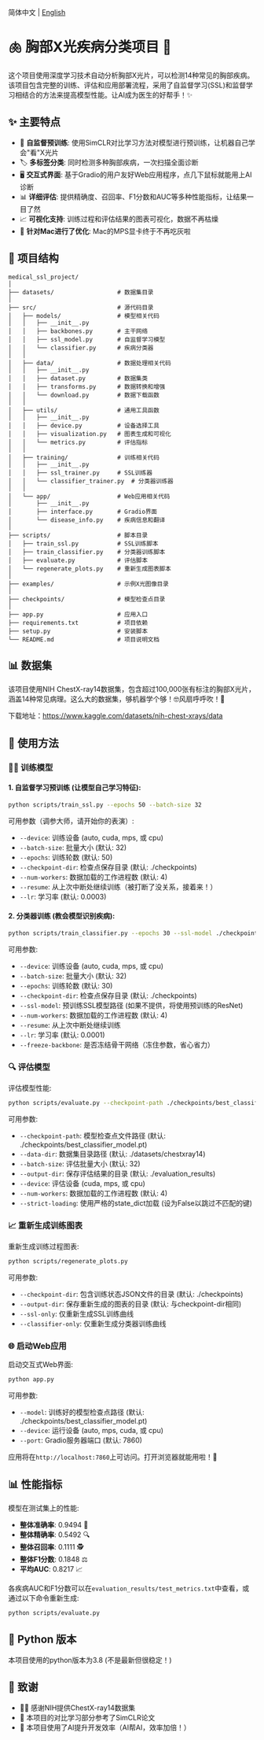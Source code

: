 简体中文 | [English](../README.md)
# 🫁 胸部X光疾病分类项目 🔬

这个项目使用深度学习技术自动分析胸部X光片，可以检测14种常见的胸部疾病。该项目包含完整的训练、评估和应用部署流程，采用了自监督学习(SSL)和监督学习相结合的方法来提高模型性能。让AI成为医生的好帮手！✨

## ✨ 主要特点

- 🧠 **自监督预训练**: 使用SimCLR对比学习方法对模型进行预训练，让机器自己学会"看"X光片
- 🏷️ **多标签分类**: 同时检测多种胸部疾病，一次扫描全面诊断
- 🖥️ **交互式界面**: 基于Gradio的用户友好Web应用程序，点几下鼠标就能用上AI诊断
- 📊 **详细评估**: 提供精确度、召回率、F1分数和AUC等多种性能指标，让结果一目了然
- 📈 **可视化支持**: 训练过程和评估结果的图表可视化，数据不再枯燥
- 🍎 **针对Mac进行了优化**: Mac的MPS显卡终于不再吃灰啦

## 📂 项目结构

```
medical_ssl_project/
│
├── datasets/                  # 数据集目录
│
├── src/                       # 源代码目录
│   ├── models/                # 模型相关代码
│   │   ├── __init__.py
│   │   ├── backbones.py       # 主干网络
│   │   ├── ssl_model.py       # 自监督学习模型
│   │   └── classifier.py      # 疾病分类器
│   │
│   ├── data/                  # 数据处理相关代码
│   │   ├── __init__.py
│   │   ├── dataset.py         # 数据集类
│   │   ├── transforms.py      # 数据转换和增强
│   │   └── download.py        # 数据下载函数
│   │
│   ├── utils/                 # 通用工具函数
│   │   ├── __init__.py
│   │   ├── device.py          # 设备选择工具
│   │   ├── visualization.py   # 图表生成和可视化
│   │   └── metrics.py         # 评估指标
│   │
│   ├── training/              # 训练相关代码
│   │   ├── __init__.py
│   │   ├── ssl_trainer.py     # SSL训练器
│   │   └── classifier_trainer.py  # 分类器训练器
│   │
│   └── app/                   # Web应用相关代码
│       ├── __init__.py
│       ├── interface.py       # Gradio界面
│       └── disease_info.py    # 疾病信息和翻译
│
├── scripts/                   # 脚本目录
│   ├── train_ssl.py           # SSL训练脚本
│   ├── train_classifier.py    # 分类器训练脚本
│   ├── evaluate.py            # 评估脚本
│   └── regenerate_plots.py    # 重新生成图表脚本
│
├── examples/                  # 示例X光图像目录
│
├── checkpoints/               # 模型检查点目录
│
├── app.py                     # 应用入口
├── requirements.txt           # 项目依赖
├── setup.py                   # 安装脚本
└── README.md                  # 项目说明文档
```

## 📊 数据集

该项目使用NIH ChestX-ray14数据集，包含超过100,000张有标注的胸部X光片，涵盖14种常见病理。这么大的数据集，够机器学个够！🤓风扇呼呼吹！💨

下载地址：https://www.kaggle.com/datasets/nih-chest-xrays/data

## 🚀 使用方法

### 🏋️‍♀️ 训练模型

#### 1. 自监督学习预训练 (让模型自己学习特征):

```bash
python scripts/train_ssl.py --epochs 50 --batch-size 32
```

可用参数（调参大师，请开始你的表演）:

- `--device`: 训练设备 (auto, cuda, mps, 或 cpu)
- `--batch-size`: 批量大小 (默认: 32)
- `--epochs`: 训练轮数 (默认: 50)
- `--checkpoint-dir`: 检查点保存目录 (默认: ./checkpoints)
- `--num-workers`: 数据加载的工作进程数 (默认: 4)
- `--resume`: 从上次中断处继续训练（被打断了没关系，接着来！）
- `--lr`: 学习率 (默认: 0.0003)

#### 2. 分类器训练 (教会模型识别疾病):

```bash
python scripts/train_classifier.py --epochs 30 --ssl-model ./checkpoints/best_ssl_model.pt
```

可用参数:

- `--device`: 训练设备 (auto, cuda, mps, 或 cpu)
- `--batch-size`: 批量大小 (默认: 32)
- `--epochs`: 训练轮数 (默认: 30)
- `--checkpoint-dir`: 检查点保存目录 (默认: ./checkpoints)
- `--ssl-model`: 预训练SSL模型路径 (如果不提供，将使用预训练的ResNet)
- `--num-workers`: 数据加载的工作进程数 (默认: 4)
- `--resume`: 从上次中断处继续训练
- `--lr`: 学习率 (默认: 0.0001)
- `--freeze-backbone`: 是否冻结骨干网络（冻住参数，省心省力）

### 🔍 评估模型

评估模型性能:

```bash
python scripts/evaluate.py --checkpoint-path ./checkpoints/best_classifier_model.pt
```

可用参数:

- `--checkpoint-path`: 模型检查点文件路径 (默认: ./checkpoints/best_classifier_model.pt)
- `--data-dir`: 数据集目录路径 (默认: ./datasets/chestxray14)
- `--batch-size`: 评估批量大小 (默认: 32)
- `--output-dir`: 保存评估结果的目录 (默认: ./evaluation_results)
- `--device`: 评估设备 (cuda, mps, 或 cpu)
- `--num-workers`: 数据加载的工作进程数 (默认: 4)
- `--strict-loading`: 使用严格的state_dict加载 (设为False以跳过不匹配的键)

### 📈 重新生成训练图表

重新生成训练过程图表:

```bash
python scripts/regenerate_plots.py
```

可用参数:

- `--checkpoint-dir`: 包含训练状态JSON文件的目录 (默认: ./checkpoints)
- `--output-dir`: 保存重新生成的图表的目录 (默认: 与checkpoint-dir相同)
- `--ssl-only`: 仅重新生成SSL训练曲线
- `--classifier-only`: 仅重新生成分类器训练曲线

### 🌐 启动Web应用

启动交互式Web界面:

```bash
python app.py
```

可用参数:

- `--model`: 训练好的模型检查点路径 (默认: ./checkpoints/best_classifier_model.pt)
- `--device`: 运行设备 (auto, mps, cuda, 或 cpu)
- `--port`: Gradio服务器端口 (默认: 7860)

应用将在`http://localhost:7860`上可访问。打开浏览器就能用啦！🎉

## 📊 性能指标

模型在测试集上的性能:

- **整体准确率**: 0.9494 🎯
- **整体精确率**: 0.5492 🔍
- **整体召回率**: 0.1111 🕵️
- **整体F1分数**: 0.1848 ⚖️
- **平均AUC**: 0.8217 📈

各疾病AUC和F1分数可以在`evaluation_results/test_metrics.txt`中查看，或通过以下命令重新生成:

```bash
python scripts/evaluate.py
```

## 🐍 Python 版本

本项目使用的python版本为3.8 (不是最新但很稳定！)

## 🙏 致谢

- 👩‍⚕️ 感谢NIH提供ChestX-ray14数据集
- 🧠 本项目的对比学习部分参考了SimCLR论文
- 🤖 本项目使用了AI提升开发效率（AI帮AI，效率加倍！）